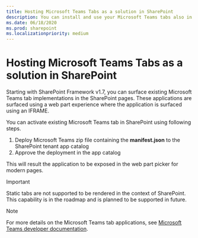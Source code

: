 ```yaml
---
title: Hosting Microsoft Teams Tabs as a solution in SharePoint
description: You can install and use your Microsoft Teams tabs also in SharePoint
ms.date: 06/18/2020
ms.prod: sharepoint
ms.localizationpriority: medium
---
```


# Hosting Microsoft Teams Tabs as a solution in SharePoint

Starting with SharePoint Framework v1.7, you can surface existing Microsoft Teams tab implementations in the SharePoint pages. These applications are surfaced using a web part experience where the application is surfaced using an IFRAME.

You can activate existing Microsoft Teams tab in SharePoint using following steps.

1. Deploy Microsoft Teams zip file containing the **manifest.json** to the SharePoint tenant app catalog
1. Approve the deployment in the app catalog

This will result the application to be exposed in the web part picker for modern pages.

> [!IMPORTANT]
> Static tabs are not supported to be rendered in the context of SharePoint. This capability is in the roadmap and is planned to be supported in future.

> [!NOTE]
> For more details on the Microsoft Teams tab applications, see [Microsoft Teams developer documentation](/microsoftteams/platform/concepts/tabs/tabs-overview).
